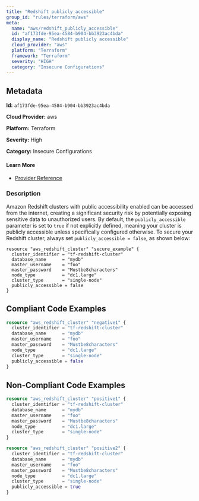 ```yaml
---
title: "Redshift publicly accessible"
group_id: "rules/terraform/aws"
meta:
  name: "aws/redshift_publicly_accessible"
  id: "af173fde-95ea-4584-b904-bb3923ac4bda"
  display_name: "Redshift publicly accessible"
  cloud_provider: "aws"
  platform: "Terraform"
  framework: "Terraform"
  severity: "HIGH"
  category: "Insecure Configurations"
---
```

## Metadata

**Id:** `af173fde-95ea-4584-b904-bb3923ac4bda`

**Cloud Provider:** aws

**Platform:** Terraform

**Severity:** High

**Category:** Insecure Configurations

#### Learn More

 - [Provider Reference](https://registry.terraform.io/providers/hashicorp/aws/latest/docs/resources/redshift_cluster)

### Description

 Amazon Redshift clusters with public accessibility enabled can be accessed from the internet, creating a significant security risk by potentially exposing sensitive data to unauthorized users. By default, the `publicly_accessible` parameter is set to `true` if not explicitly defined, meaning your cluster is publicly accessible unless specifically configured otherwise. To secure your Redshift cluster, always set `publicly_accessible = false`, as shown below:

```hcl
resource "aws_redshift_cluster" "secure_example" {
  cluster_identifier = "tf-redshift-cluster"
  database_name      = "mydb"
  master_username    = "foo"
  master_password    = "Mustbe8characters"
  node_type          = "dc1.large"
  cluster_type       = "single-node"
  publicly_accessible = false
}
```


## Compliant Code Examples
```terraform
resource "aws_redshift_cluster" "negative1" {
  cluster_identifier = "tf-redshift-cluster"
  database_name      = "mydb"
  master_username    = "foo"
  master_password    = "Mustbe8characters"
  node_type          = "dc1.large"
  cluster_type       = "single-node"
  publicly_accessible = false
}
```
## Non-Compliant Code Examples
```terraform
resource "aws_redshift_cluster" "positive1" {
  cluster_identifier = "tf-redshift-cluster"
  database_name      = "mydb"
  master_username    = "foo"
  master_password    = "Mustbe8characters"
  node_type          = "dc1.large"
  cluster_type       = "single-node"
}

resource "aws_redshift_cluster" "positive2" {
  cluster_identifier = "tf-redshift-cluster"
  database_name      = "mydb"
  master_username    = "foo"
  master_password    = "Mustbe8characters"
  node_type          = "dc1.large"
  cluster_type       = "single-node"
  publicly_accessible = true
}
```